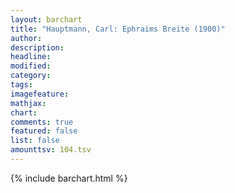 ```yaml
---
layout: barchart
title: "Hauptmann, Carl: Ephraims Breite (1900)"
author:
description:
headline:
modified:
category:
tags:
imagefeature: 
mathjax: 
chart: 
comments: true
featured: false
list: false
amounttsv: 104.tsv
---
```

{% include barchart.html %}
